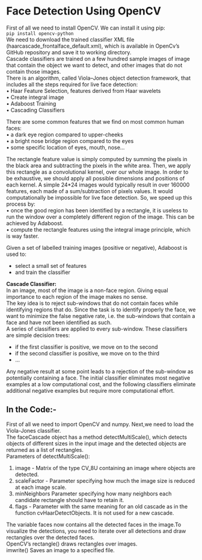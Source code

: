 # Face Detection Using OpenCV
First of all we need to install OpenCV. We can install it using pip:<br />
                                              ```
                                                        pip install opencv-python
                                              ```<br />
We need to download the trained classifier XML file (haarcascade_frontalface_default.xml), which is available in OpenCv’s GitHub repository and save it to working directory.<br />
Cascade classifiers are trained on a few hundred sample images of image that contain the object we want to detect, and other images that do not contain those images.<br />
There is an algorithm, called Viola–Jones object detection framework, that includes all the steps required for live face detection:<br />
•	Haar Feature Selection, features derived from Haar wavelets<br />
•	Create integral image<br />
•	Adaboost Training<br />
•	Cascading Classifiers<br />

There are some common features that we find on most common human faces:<br />
•	a dark eye region compared to upper-cheeks<br />
•	a bright nose bridge region compared to the eyes<br />
•	some specific location of eyes, mouth, nose…<br />

The rectangle feature value is simply computed by summing the pixels in the black area and subtracting the pixels in the white area.
Then, we apply this rectangle as a convolutional kernel, over our whole image. In order to be exhaustive, we should apply all possible dimensions and positions of each kernel. A simple 24*24 images would typically result in over 160000 features, each made of a sum/subtraction of pixels values. It would computationally be impossible for live face detection. So, we speed up this process by:<br />
•	once the good region has been identified by a rectangle, it is useless to run the window over a completely different region of the image. This can be achieved by Adaboost.<br />
•	compute the rectangle features using the integral image principle, which is way faster.<br />

Given a set of labelled training images (positive or negative), Adaboost is used to:<br />
-	select a small set of features
-	and train the classifier

<b>Cascade Classifier:</b><br />
In an image, most of the image is a non-face region. Giving equal importance to each region of the image makes no sense.<br />
The key idea is to reject sub-windows that do not contain faces while identifying regions that do.
Since the task is to identify properly the face, we want to minimize the false negative rate, i.e. the sub-windows that contain a face and have not been identified as such.<br />
A series of classifiers are applied to every sub-window. These classifiers are simple decision trees:<br />
-	if the first classifier is positive, we move on to the second
-	if the second classifier is positive, we move on to the third
-	…

Any negative result at some point leads to a rejection of the sub-window as potentially containing a face. The initial classifier eliminates most negative examples at a low computational cost, and the following classifiers eliminate additional negative examples but require more computational effort.
## In the Code:-
First of all we need to import OpenCV and numpy. 
Next,we need to load the Viola-Jones classifier.<br/>
The faceCascade object has a method detectMultiScale(), which detects objects of different sizes in the input image and the detected objects are returned as a list of rectangles.<br>
Parameters of detectMultiScale():<br />
<ol>
  <li> image - 	Matrix of the type CV_8U containing an image where objects are detected.</li>
  <li> scaleFactor - Parameter specifying how much the image size is reduced at each image scale.</li>
  <li> minNeighbors	Parameter specifying how many neighbors each candidate rectangle should have to retain it.</li>
  <li> flags	- Parameter with the same meaning for an old cascade as in the function cvHaarDetectObjects. It is not used for a new cascade.</li>
</ol>  
The variable faces now contains all the detected faces in the image.To visualize the detections, you need to iterate over all detections and draw rectangles over the detected faces.<br />
OpenCV’s rectangle() draws rectangles over images.<br />
imwrite() Saves an image to a specified file.<br />


